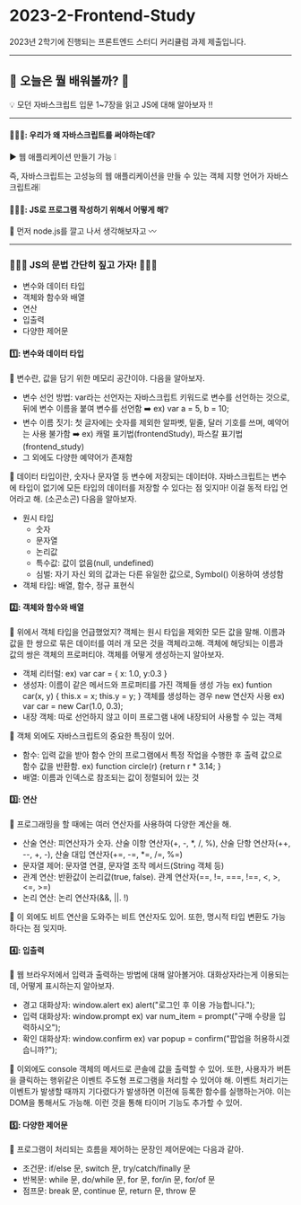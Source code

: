 # 2023-2-Frontend-Study
2023년 2학기에 진행되는 프론트엔드 스터디 커리큘럼 과제 제출입니다.

***

## 👾 오늘은 뭘 배워볼까? 👾

💡 모던 자바스크립트 입문 1~7장을 읽고 JS에 대해 알아보자 ‼️

***

#### 🤷🏻‍♀️: 우리가 왜 자바스크립트를 써야하는데❔

▶ 웹 애플리케이션 만들기 가능 ❕

즉, 자바스크립트는 고성능의 웹 애플리케이션을 만들 수 있는 객체 지향 언어가 자바스크립트래❕



#### 👩🏻‍💻: JS로 프로그램 작성하기 위해서 어떻게 해❔

📢 먼저 node.js를 깔고 나서 생각해보자고 〰️

***

### 🙇🏻‍♀️ JS의 문법 간단히 짚고 가자! 🙇🏻‍♀️
- 변수와 데이터 타입
- 객체와 함수와 배열
- 연산
- 입출력
- 다양한 제어문
  
#### 1️⃣: 변수와 데이터 타입
🦊 변수란, 값을 담기 위한 메모리 공간이야. 다음을 알아보자.

- 변수 선언 방법: var라는 선언자는 자바스크립트 키워드로 변수를 선언하는 것으로, 뒤에 변수 이름을 붙여 변수를 선언함 ➡️ ex) var a = 5, b = 10;
- 변수 이름 짓기: 첫 글자에는 숫자를 제외한 알파벳, 밑줄, 달러 기호를 쓰며, 예약어는 사용 불가함 ➡️ ex) 캐멀 표기법(frontendStudy), 파스칼 표기법(frontend_study)
- 그 외에도 다양한 예약어가 존재함

🐰 데이터 타입이란, 숫자나 문자열 등 변수에 저장되는 데이터야. 자바스크립트는 변수에 타입이 없기에 모든 타입의 데이터를 저장할 수 있다는 점 잊지마! 이걸 동적 타입 언어라고 해. (소곤소곤) 다음을 알아보자.

- 원시 타입
  - 숫자
  - 문자열
  - 논리값
  - 특수값: 값이 없음(null, undefined)
  - 심벌: 자기 자신 외의 값과는 다른 유일한 값으로, Symbol() 이용하여 생성함
- 객체 타입: 배열, 함수, 정규 표현식 

#### 2️⃣: 객체와 함수와 배열
🦊 위에서 객체 타입을 언급했었지? 객체는 원시 타입을 제외한 모든 값을 말해. 이름과 값을 한 쌍으로 묶은 데이터를 여러 개 모은 것을 객체라고해. 객체에 해당되는 이름과 값의 쌍은 객체의 프로퍼티야. 객체를 어떻게 생성하는지 알아보자.

- 객체 리터럴: ex) var car = { x: 1.0, y:0.3 }
- 생성자: 이름이 같은 메서드와 프로퍼티를 가진 객체들 생성 가능 ex) funtion car(x, y) { this.x = x; this.y = y; } 객체를 생성하는 경우 new 연산자 사용 ex) var car = new Car(1.0, 0.3);
- 내장 객체: 따로 선언하지 않고 이미 프로그램 내에 내장되어 사용할 수 있는 객체

🐰 객체 외에도 자바스크립트의 중요한 특징이 있어.

- 함수: 입력 값을 받아 함수 안의 프로그램에서 특정 작업을 수행한 후 출력 값으로 함수 값을 반환함. ex) function circle(r) {return r * 3.14; }
- 배열: 이름과 인덱스로 참조되는 값이 정렬되어 있는 것
  
#### 3️⃣: 연산
🦊 프로그래밍을 할 때에는 여러 연산자를 사용하여 다양한 계산을 해.

- 산술 연산: 피연산자가 숫자. 산술 이항 연산자(+, -, *, /, %), 산술 단항 연산자(++, --, +, -), 산술 대입 연산자(+=, -=, *=, /=, %=)
- 문자열 제어: 문자열 연결, 문자열 조작 메서드(String 객체 등)
- 관계 연산: 반환값이 논리값(true, false). 관계 연산자(==, !=, ===, !==, <, >, <=, >=)
- 논리 연산: 논리 연산자(&&, ||. !)

🐰 이 외에도 비트 연산을 도와주는 비트 연산자도 있어. 또한, 명시적 타입 변환도 가능하다는 점 잊지마.

#### 4️⃣: 입출력
🦊 웹 브라우저에서 입력과 출력하는 방법에 대해 알아볼거야. 대화상자라는게 이용되는데, 어떻게 표시하는지 알아보자.

- 경고 대화상자: window.alert ex) alert("로그인 후 이용 가능합니다.");
- 입력 대화상자: window.prompt ex) var num_item = prompt("구매 수량을 입력하시오");
- 확인 대화상자: window.confirm ex) var popup = confirm("팝업을 허용하시겠습니까?");

🐰 이외에도 console 객체의 메서드로 콘솔에 값을 출력할 수 있어. 또한, 사용자가 버튼을 클릭하는 행위같은 이벤트 주도형 프로그램을 처리할 수 있어야 해. 이벤트 처리기는 이벤트가 발생할 때까지 기다렸다가 발생하면 이전에 등록한 함수를 실행하는거야. 이는 DOM을 통해서도 가능해. 이런 것을 통해 타이머 기능도 추가할 수 있어.
  
#### 5️⃣: 다양한 제어문
🦊 프로그램이 처리되는 흐름을 제어하는 문장인 제어문에는 다음과 같아.

- 조건문: if/else 문, switch 문, try/catch/finally 문
- 반복문: while 문, do/while 문, for 문, for/in 문, for/of 문
- 점프문: break 문, continue 문, return 문, throw 문
